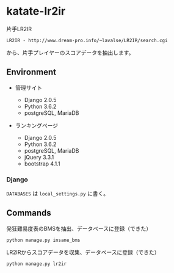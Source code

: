 # katate-lr2ir
片手LR2IR
```
LR2IR - http://www.dream-pro.info/~lavalse/LR2IR/search.cgi
```
から、片手プレイヤーのスコアデータを抽出します。

## Environment
- 管理サイト
  - Django 2.0.5
  - Python 3.6.2
  - postgreSQL, MariaDB

- ランキングページ
  - Django 2.0.5
  - Python 3.6.2
  - postgreSQL, MariaDB
  - jQuery 3.3.1
  - bootstrap 4.1.1

### Django
`DATABASES` は `local_settings.py` に書く。

## Commands
発狂難易度表のBMSを抽出、データベースに登録（できた）
```
python manage.py insane_bms
```

LR2IRからスコアデータを収集、データベースに登録（できた）
```
python manage.py lr2ir
```
